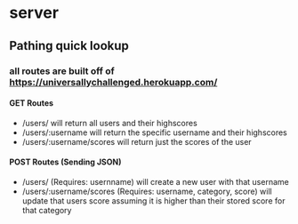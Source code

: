 # server

## Pathing quick lookup

### all routes are built off of https://universallychallenged.herokuapp.com/

#### GET Routes

* /users/ will return all users and their highscores
* /users/:username will return the specific username and their highscores
* /users/:username/scores will return just the scores of the user

#### POST Routes (Sending JSON)

* /users/ (Requires: usernname) will create a new user with that username
* /users/:username/scores (Requires: username, category, score) will update that users score assuming it is higher than their stored score for that category